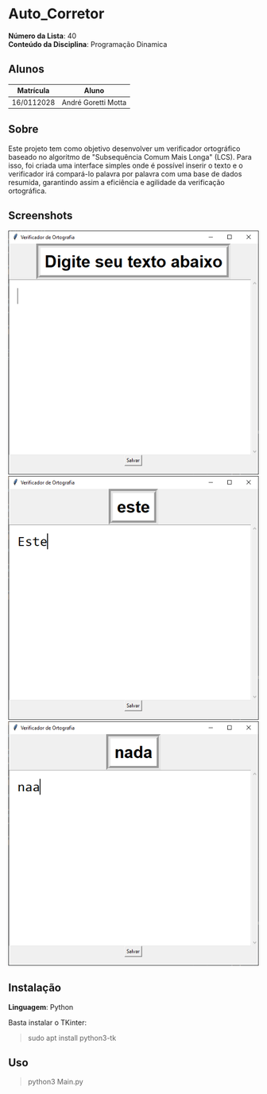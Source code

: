 # Auto_Corretor

**Número da Lista**: 40<br>
**Conteúdo da Disciplina**: Programação Dinamica<br>

## Alunos
|Matrícula | Aluno |
| -- | -- |
| 16/0112028  |  André Goretti Motta |

## Sobre 
Este projeto tem como objetivo desenvolver um verificador ortográfico baseado no algoritmo de "Subsequência Comum Mais Longa" (LCS). Para isso, foi criada uma interface simples onde é possível inserir o texto e o verificador irá compará-lo palavra por palavra com uma base de dados resumida, garantindo assim a eficiência e agilidade da verificação ortográfica.

## Screenshots
![imagem1](image1.png)
![imagem2](image2.png)
![imagem3](image3.png)

## Instalação 
**Linguagem**: Python<br>

Basta instalar o TKinter:

>sudo apt install python3-tk

## Uso 

>python3 Main.py




